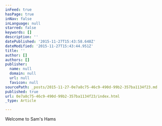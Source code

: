 ```yaml
---
inFeed: true
hasPage: true
inNav: false
inLanguage: null
starred: false
keywords: []
description: ''
datePublished: '2015-11-27T15:43:58.648Z'
dateModified: '2015-11-27T15:43:44.951Z'
title: ''
author: []
authors: []
publisher:
  name: null
  domain: null
  url: null
  favicon: null
sourcePath: _posts/2015-11-27-0e7a8c75-46c9-490d-99b2-357ba1134f23.md
published: true
url: 0e7a8c75-46c9-490d-99b2-357ba1134f23/index.html
_type: Article

---
```

Welcome to Sam's Hams